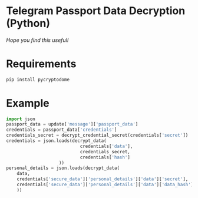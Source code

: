 # Telegram Passport Data Decryption (Python)
###### Hope you find this useful!
# Requirements
```sh
pip install pycryptodome
```
# Example
```python
import json
passport_data = update['message']['passport_data']
credentials = passport_data['credentials']
credentials_secret = decrypt_credential_secret(credentials['secret'])
credentials = json.loads(decrypt_data(
                            credentials['data'],
                            credentials_secret,
                            credentials['hash']
                    ))
personal_details = json.loads(decrypt_data(
    data,
    credentials['secure_data']['personal_details']['data']['secret'],
    credentials['secure_data']['personal_details']['data']['data_hash']
    ))
```
